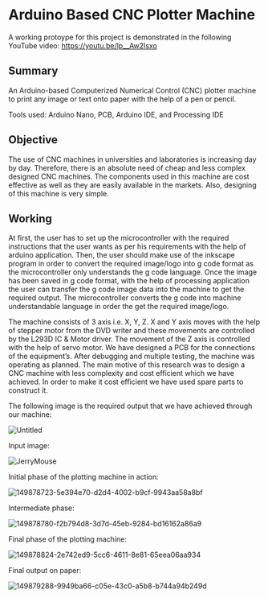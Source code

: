 # Arduino Based CNC Plotter Machine

A working protoype for this project is demonstrated in the following YouTube video:
https://youtu.be/lp__Aw2Isxo

## Summary

An Arduino-based Computerized Numerical Control (CNC) plotter machine to print any image or text onto paper with the help of a pen or pencil.

Tools used: Arduino Nano, PCB, Arduino IDE, and Processing IDE

## Objective

The use of CNC machines in universities and laboratories is increasing day by day. Therefore, there is an absolute need of cheap and less complex designed CNC machines. The components used in this machine are cost effective as well as they are easily available in the markets. Also, designing of this machine is very simple.

## Working
At first, the user has to set up the microcontroller with the required instructions that the user wants as per his requirements with the help of arduino application. Then, the user should make use of the inkscape program in order to convert the required image/logo into g code format as the microcontroller only understands the g code language. Once the image has been saved in g code format, with the help of processing application the user can transfer the g code image data into the machine to get the required output. The microcontroller converts the g code into machine understandable language in order the get the required image/logo.

The machine consists of 3 axis i.e. X, Y, Z. X and Y axis moves with the help of stepper motor from the DVD writer and these movements are controlled by the L293D IC & Motor driver. The movement of the Z axis is controlled with the help of servo motor. We have designed a PCB for the connections of the equipment’s. After debugging and multiple testing, the machine was operating as planned. The main motive of this research was to design a CNC machine with less complexity and cost efficient which we have achieved. In order to make it cost efficient we have used spare parts to construct it.

The following image is the required output that we have achieved through our machine:

![Untitled](https://user-images.githubusercontent.com/94376039/149964607-593276b7-ac13-43e3-b436-106ca17a4afe.jpg)

Input image:

![JerryMouse](https://user-images.githubusercontent.com/94376039/149964499-85957e7d-0c16-4d56-a872-528076d9256d.jpg)

Initial phase of the plotting machine in action:

![149878723-5e394e70-d2d4-4002-b9cf-9943aa58a8bf](https://user-images.githubusercontent.com/94376039/149964903-74553d86-9213-416d-bdf0-2f578e9ad9ab.png)

Intermediate phase:

![149878780-f2b794d8-3d7d-45eb-9284-bd16162a86a9](https://user-images.githubusercontent.com/94376039/149965285-4fdc78b0-86e6-4fbd-a169-0db21c33c517.png)

Final phase of the plotting machine:

![149878824-2e742ed9-5cc6-4611-8e81-65eea06aa934](https://user-images.githubusercontent.com/94376039/149965330-8bfdd203-0266-4f5d-9592-26b764a0480e.png)

Final output on paper:

![149879288-9949ba66-c05e-43c0-a5b8-b744a94b249d](https://user-images.githubusercontent.com/94376039/149965361-694decc0-39fa-4cd0-a19f-8b2ee9efa684.png)
